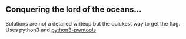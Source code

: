 ## Conquering the lord of the oceans...
Solutions are not a detailed writeup but the quickest way to get the flag.
Uses python3 and [python3-pwntools](https://github.com/arthaud/python3-pwntools)
